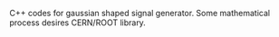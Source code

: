 C++ codes for gaussian shaped signal generator.
Some mathematical process desires CERN/ROOT library.